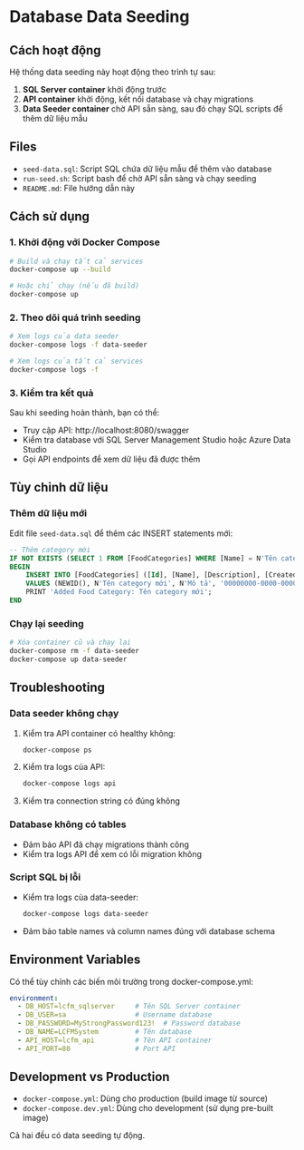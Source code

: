 # Database Data Seeding

## Cách hoạt động

Hệ thống data seeding này hoạt động theo trình tự sau:

1. **SQL Server container** khởi động trước
2. **API container** khởi động, kết nối database và chạy migrations
3. **Data Seeder container** chờ API sẵn sàng, sau đó chạy SQL scripts để thêm dữ liệu mẫu

## Files

- `seed-data.sql`: Script SQL chứa dữ liệu mẫu để thêm vào database
- `run-seed.sh`: Script bash để chờ API sẵn sàng và chạy seeding
- `README.md`: File hướng dẫn này

## Cách sử dụng

### 1. Khởi động với Docker Compose

```bash
# Build và chạy tất cả services
docker-compose up --build

# Hoặc chỉ chạy (nếu đã build)
docker-compose up
```

### 2. Theo dõi quá trình seeding

```bash
# Xem logs của data seeder
docker-compose logs -f data-seeder

# Xem logs của tất cả services
docker-compose logs -f
```

### 3. Kiểm tra kết quả

Sau khi seeding hoàn thành, bạn có thể:
- Truy cập API: http://localhost:8080/swagger
- Kiểm tra database với SQL Server Management Studio hoặc Azure Data Studio
- Gọi API endpoints để xem dữ liệu đã được thêm

## Tùy chỉnh dữ liệu

### Thêm dữ liệu mới

Edit file `seed-data.sql` để thêm các INSERT statements mới:

```sql
-- Thêm category mới
IF NOT EXISTS (SELECT 1 FROM [FoodCategories] WHERE [Name] = N'Tên category mới')
BEGIN
    INSERT INTO [FoodCategories] ([Id], [Name], [Description], [CreatedBy], [CreatedDate], [IsActive])
    VALUES (NEWID(), N'Tên category mới', N'Mô tả', '00000000-0000-0000-0000-000000000000', GETDATE(), 1);
    PRINT 'Added Food Category: Tên category mới';
END
```

### Chạy lại seeding

```bash
# Xóa container cũ và chạy lại
docker-compose rm -f data-seeder
docker-compose up data-seeder
```

## Troubleshooting

### Data seeder không chạy

1. Kiểm tra API container có healthy không:
   ```bash
   docker-compose ps
   ```

2. Kiểm tra logs của API:
   ```bash
   docker-compose logs api
   ```

3. Kiểm tra connection string có đúng không

### Database không có tables

- Đảm bảo API đã chạy migrations thành công
- Kiểm tra logs API để xem có lỗi migration không

### Script SQL bị lỗi

- Kiểm tra logs của data-seeder:
  ```bash
  docker-compose logs data-seeder
  ```
- Đảm bảo table names và column names đúng với database schema

## Environment Variables

Có thể tùy chỉnh các biến môi trường trong docker-compose.yml:

```yaml
environment:
  - DB_HOST=lcfm_sqlserver     # Tên SQL Server container
  - DB_USER=sa                 # Username database
  - DB_PASSWORD=MyStrongPassword123!  # Password database
  - DB_NAME=LCFMSystem         # Tên database
  - API_HOST=lcfm_api          # Tên API container
  - API_PORT=80                # Port API
```

## Development vs Production

- `docker-compose.yml`: Dùng cho production (build image từ source)
- `docker-compose.dev.yml`: Dùng cho development (sử dụng pre-built image)

Cả hai đều có data seeding tự động. 
